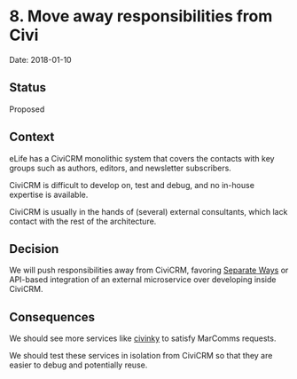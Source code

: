# 8. Move away responsibilities from Civi

Date: 2018-01-10

## Status

Proposed

## Context

eLife has a CiviCRM monolithic system that covers the contacts with key groups such as authors, editors, and newsletter subscribers.

CiviCRM is difficult to develop on, test and debug, and no in-house expertise is available.

CiviCRM is usually in the hands of (several) external consultants, which lack contact with the rest of the architecture.

## Decision

We will push responsibilities away from CiviCRM, favoring [Separate Ways](http://culttt.com/2014/11/26/strategies-integrating-bounded-contexts/) or API-based integration of an external microservice over developing inside CiviCRM.

## Consequences

We should see more services like [civinky](https://github.com/3sd/civinky-service) to satisfy MarComms requests.

We should test these services in isolation from CiviCRM so that they are easier to debug and potentially reuse.

